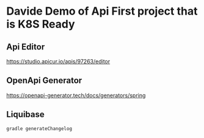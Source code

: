# Davide Demo of Api First project that is K8S Ready

## Api Editor
https://studio.apicur.io/apis/97263/editor

## OpenApi Generator
https://openapi-generator.tech/docs/generators/spring

## Liquibase
`gradle generateChangelog`
